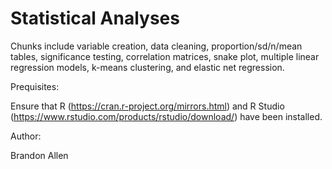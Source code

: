 # Statistical Analyses
Chunks include variable creation, data cleaning, proportion/sd/n/mean tables, significance testing, correlation matrices, snake plot, multiple linear regression models, k-means clustering, and elastic net regression.

Prequisites:

Ensure that R (https://cran.r-project.org/mirrors.html) and R Studio (https://www.rstudio.com/products/rstudio/download/) have been installed.

Author:

Brandon Allen
